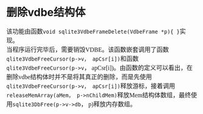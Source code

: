 # 删除vdbe结构体
<font face="微软雅黑" size="3px">

该功能由函数`void sqlite3VdbeFrameDelete(VdbeFrame *p){ }`实现。  
当程序运行完毕后，需要销毁VDBE。该函数嵌套调用了函数`qlite3VdbeFreeCursor(p->v， apCsr[i])`和函数`qlite3VdbeFreeCursor(p->v`， apCsr[i])。由函数的定义可以看出，在删除vdbe结构体时并不是将其真正的删除，而是先使用`qlite3VdbeFreeCursor(p->v， apCsr[i])`释放游标，接着调用`releaseMemArray(aMem， p->nChildMem)`释放Mem结构体数组，最终使用`sqlite3DbFree(p->v->db`， p)释放内存数组。
